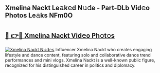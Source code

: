 ## Xmelina Nackt Le𝚊k𝚎d N𝚞𝚍e - Part-DLb Vid𝚎o Photos Le𝚊ks NFm0O

# <h2><a href="http://fb3k1q.evod.top/?m=Xmelina+Nackt">🔗 👉🔴 Xmelina Nackt Vid𝚎o Ph𝚘t𝚘s</a></h2>

[![Xmelina Nackt N𝚞d𝚎s](https://i.imgur.com/8V9OHl7.gif)](http://fb3k1q.evod.top/?m=Xmelina+Nackt)
Influencer Xmelina Nackt who creates engaging lifestyle and dance content, featuring solo and collaborative dance trend performances and mini vlogs. Xmelina Nackt is a well-known public figure, recognized for his distinguished career in politics and diplomacy. 
